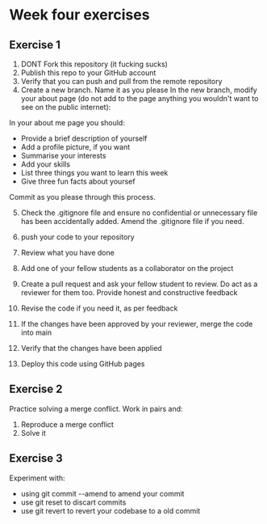# Week four exercises

## Exercise 1

1. DONT Fork this repository (it fucking sucks)
2. Publish this repo to your GitHub account
3. Verify that you can push and pull from the remote repository
4. Create a new branch. Name it as you please
   In the new branch, modify your about page (do not add to the page anything you wouldn't want to see on the public internet):

In your about me page you should:

- Provide a brief description of yourself
- Add a profile picture, if you want
- Summarise your interests
- Add your skills
- List three things you want to learn this week
- Give three fun facts about yoursef

Commit as you please through this process.

5. Check the .gitignore file and ensure no confidential or unnecessary file has been accidentally added. Amend the .gitignore file if you need.

6. push your code to your repository

7. Review what you have done

8. Add one of your fellow students as a collaborator on the project

9. Create a pull request and ask your fellow student to review. Do act as a reviewer for them too. Provide honest and constructive feedback

10. Revise the code if you need it, as per feedback

11. If the changes have been approved by your reviewer, merge the code into main

12. Verify that the changes have been applied

13. Deploy this code using GitHub pages

## Exercise 2

Practice solving a merge conflict. Work in pairs and:

1. Reproduce a merge conflict
2. Solve it

## Exercise 3

Experiment with:

- using git commit --amend to amend your commit
- use git reset to discart commits
- use git revert to revert your codebase to a old commit
